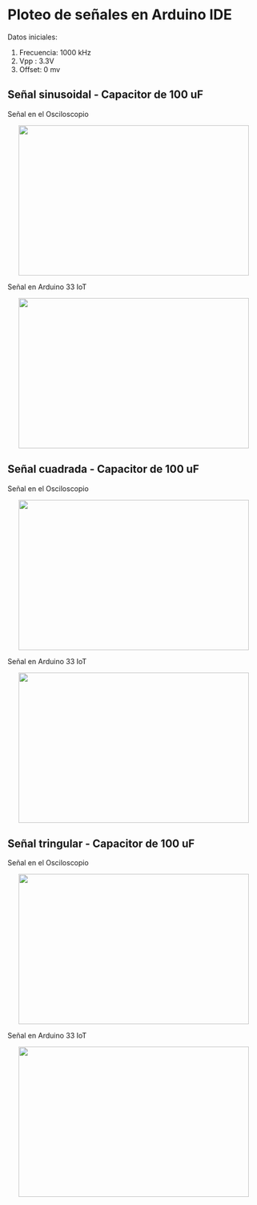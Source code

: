 # Ploteo de señales en Arduino IDE
Datos iniciales: 

1. Frecuencia: 1000 kHz
2. Vpp : 3.3V
3. Offset: 0 mv

## Señal sinusoidal - Capacitor de 100 uF

Señal en el Osciloscopio

<p align="center">
  <img width="460" height="300" src="https://github.com/StephanySamaniego/ISB_G2-2023-2/blob/main/Dise%C3%B1o/osciloscopio.jpg?raw=true">
</p> 

Señal en Arduino 33 IoT
<p align="center">
  <img width="460" height="300" src="https://github.com/StephanySamaniego/ISB_Grupo2-2023-2/blob/main/Dise%C3%B1o/ino_sinusoidal.jpg?raw=true">
</p> 

## Señal cuadrada - Capacitor de 100 uF
Señal en el Osciloscopio
<p align="center">
  <img width="460" height="300" src="https://github.com/StephanySamaniego/ISB_Grupo2-2023-2/blob/main/Dise%C3%B1o/oscilador_cuadrado.jpg?raw=true">
</p> 

Señal en Arduino 33 IoT
<p align="center">
  <img width="460" height="300" src="https://github.com/StephanySamaniego/ISB_G2-2023-2/blob/main/Dise%C3%B1o/ino_cuadrado.jpg?raw=true">
</p> 

## Señal tringular - Capacitor de 100 uF
Señal en el Osciloscopio
<p align="center">
  <img width="460" height="300" src="https://github.com/StephanySamaniego/ISB_Grupo2-2023-2/blob/main/Dise%C3%B1o/osciloscopio_triangular.jpg?raw=true">
</p> 

Señal en Arduino 33 IoT
<p align="center">
  <img width="460" height="300" src="https://github.com/StephanySamaniego/ISB_G2-2023-2/blob/main/Dise%C3%B1o/ino_triangular.jpg?raw=true">
</p> 